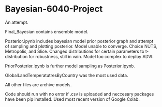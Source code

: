 # Bayesian-6040-Project
An attempt.

Final_Bayesian contains ensemble model.

Posterior.ipynb includes bayesian model prior posterior graph and attempt of sampling and plotting posterior. Model unable to converge. Choice NUTS, Metropolis, and Slice. Changed distributions for certain parameters to t-distribution for robustness, still in vain. Model too complex to deploy ADVI.

PriorPosterior.ipynb is further model sampling as Posterior.ipynb.

GlobalLandTemperatutresByCountry was the most used data.

All other files are archive models.

Code should run with no error if .csv is uploaded and neccesary packages have been pip installed. Used most recent version of Google Colab.


